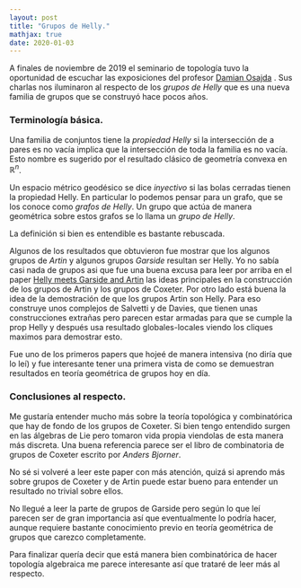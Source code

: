 ```yaml
---
layout: post
title: "Grupos de Helly."
mathjax: true
date: 2020-01-03
---
```



A finales de noviembre de 2019 el seminario de topología tuvo la oportunidad de escuchar las exposiciones del profesor [Damian Osajda](https://www.math.uni.wroc.pl/~dosaj/) . Sus charlas nos iluminaron al respecto de los _grupos de Helly_ que es una nueva familia de grupos que se construyó hace pocos años.

### Terminología básica.

Una familia de conjuntos tiene la _propiedad Helly_ si la intersección de a pares es no vacía implica que la intersección de toda la familia es no vacía. Esto nombre es sugerido por el resultado clásico de geometría convexa en $\mathbb R^n$.

Un espacio métrico geodésico se dice _inyectivo_ si las bolas cerradas tienen la propiedad Helly. En particular lo podemos pensar para un grafo, que se los conoce como _grafos de Helly_. Un grupo que actúa de manera geométrica sobre estos grafos se lo llama un _grupo de Helly_.

La definición si bien es entendible es bastante rebuscada.

Algunos de los resultados que obtuvieron fue mostrar que los algunos grupos de _Artin_ y algunos grupos _Garside_ resultan ser Helly. Yo no sabía casi nada de grupos asi que fue una buena excusa para leer por arriba en el paper [Helly meets Garside and Artin](https://www.math.uni.wroc.pl/~dosaj/trav/Helly_Artin_Garside.pdf) las ideas principales en la construcción de los grupos de Artin y los grupos de Coxeter. Por otro lado está buena la idea de la demostración de que los grupos Artin son Helly. Para eso construye unos complejos de Salvetti y de Davies, que tienen unas construcciones extrañas pero parecen estar armadas para que se cumple la prop Helly y después usa resultado globales-locales viendo los cliques maximos para demostrar esto. 

Fue uno de los primeros papers que hojeé de manera intensiva (no diría que lo leí) y fue interesante tener una primera vista de como se demuestran resultados en teoría geométrica de grupos hoy en día.

### Conclusiones al respecto.

Me gustaría entender mucho más sobre la teoría topológica y combinatórica que hay de fondo de los grupos de Coxeter. Si bien tengo entendido surgen en las álgebras de Lie pero tomaron vida propia viendolas de esta manera más discreta. Una buena referencia parece ser el libro de combinatoria de grupos de Coxeter escrito por _Anders Bjorner_.

No sé si volveré a leer este paper con más atención, quizá si aprendo más sobre grupos de Coxeter y de Artin puede estar bueno para entender un resultado no trivial sobre ellos.

	
No llegué a leer la parte de grupos de Garside pero según lo que leí parecen ser de gran importancia así que eventualmente lo podría hacer, aunque requiere bastante conocimiento previo en teoría geométrica de grupos que carezco completamente.
	
Para finalizar quería decir que está manera bien combinatórica de hacer topología algebraica me parece interesante así que trataré de leer más al respecto.




